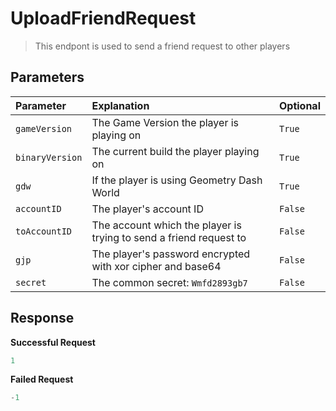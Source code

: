 # UploadFriendRequest

> This endpont is used to send a friend request to other players

## Parameters

| Parameter       | Explanation                                                        | Optional |
| :-------------- | :----------------------------------------------------------------- | -------- |
| `gameVersion`   | The Game Version the player is playing on                          | `True`   |
| `binaryVersion` | The current build the player playing on                            | `True`   |
| `gdw`           | If the player is using Geometry Dash World                         | `True`   |
| `accountID`     | The player's account ID                                            | `False`  |
| `toAccountID`   | The account which the player is trying to send a friend request to | `False`  |
| `gjp`           | The player's password encrypted with xor cipher and base64         | `False`  |
| `secret`        | The common secret: `Wmfd2893gb7`                                   | `False`  |

## Response

<b>Successful Request</b>

```py
1
```

<b>Failed Request</b>

```py
-1
```